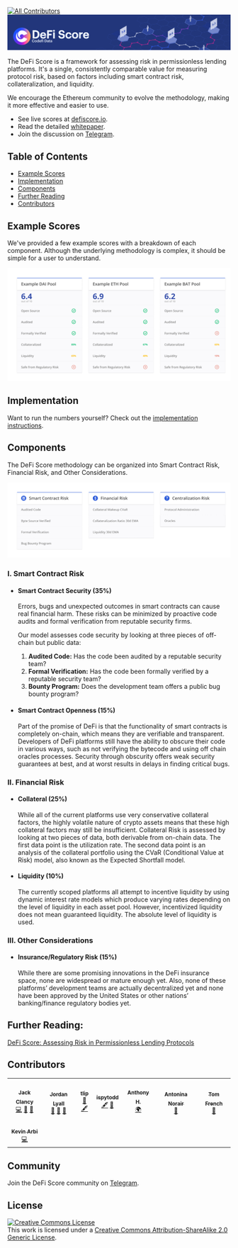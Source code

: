 [![All Contributors](https://img.shields.io/badge/all_contributors-6-orange.svg?style=flat-square)](#contributors)
<img src="assets/images/banner.png" alt="DeFi Score Banner">

The DeFi Score is a framework for assessing risk in permissionless lending platforms. It's a single, consistently comparable value for measuring protocol risk, based on factors including smart contract risk, collateralization, and liquidity.

We encourage the Ethereum community to evolve the methodology, making it more effective and easier to use.

* See live scores at [defiscore.io](https://defiscore.io).
* Read the detailed [whitepaper](whitepaper.md).
* Join the discussion on [Telegram](https://t.me/defiscore).

## Table of Contents
* [Example Scores](#example-scores)
* [Implementation](#implementation)
* [Components](#components)
* [Further Reading](#further-reading)
* [Contributors](#contributors)

## Example Scores
We've provided a few example scores with a breakdown of each component. Although the underlying methodology is complex, it should be simple for a user to understand.

<img src="assets/images/defiscore-example.png" alt="DeFi Score Examples">

## Implementation
Want to run the numbers yourself? Check out the [implementation instructions](implementation).

## Components
The DeFi Score methodology can be organized into Smart Contract Risk, Financial Risk, and Other Considerations.

<img src="assets/images/defiscore-components.png" alt="DeFi Score Banner Components">

### I. Smart Contract Risk

* #### Smart Contract Security (35%)
  Errors, bugs and unexpected outcomes in smart contracts can cause real financial harm. These risks can be minimized by proactive code audits and formal verification from reputable security firms.

  Our model assesses code security by looking at three pieces of off-chain but public data:

  1. **Audited Code:** Has the code been audited by a reputable security team?
  2. **Formal Verification:** Has the code been formally verified by a reputable security team?
  3. **Bounty Program:** Does the development team offers a public bug bounty program?

* #### Smart Contract Openness (15%)
  Part of the promise of DeFi is that the functionality of smart contracts is completely on-chain, which means they are verifiable and transparent. Developers of DeFi platforms still have the ability to obscure their code in various ways, such as not verifying the bytecode and using off chain oracles processes. Security through obscurity offers weak security guarantees at best, and at worst results in delays in finding critical bugs.

### II. Financial Risk

* #### Collateral (25%)
  While all of the current platforms use very conservative collateral factors, the highly volatile nature of crypto assets means that these high collateral factors may still be insufficient. Collateral Risk is assessed by looking at two pieces of data, both derivable from on-chain data. The first data point is the utilization rate. The second data point is an analysis of the collateral portfolio using the CVaR (Conditional Value at Risk) model, also known as the Expected Shortfall model.

* #### Liquidity (10%)
  The currently scoped platforms all attempt to incentive liquidity by using dynamic interest rate models which produce varying rates depending on the level of liquidity in each asset pool. However, incentivized liquidity does not mean guaranteed liquidity. The absolute level of liquidity is used. 

### III. Other Considerations

* #### Insurance/Regulatory Risk (15%)
  While there are some promising innovations in the DeFi insurance space, none are widespread or mature enough yet. Also, none of these platforms’ development teams are actually decentralized yet and none have been approved by the United States or other nations’ banking/finance regulatory bodies yet.


## Further Reading:
[DeFi Score: Assessing Risk in Permissionless Lending Protocols](whitepaper.md)



## Contributors
<!-- ALL-CONTRIBUTORS-LIST:START - Do not remove or modify this section -->
<!-- prettier-ignore-start -->
<!-- markdownlint-disable -->
<table>
  <tr>
    <td align="center"><a href="https://github.com/jclancy93"><img src="https://avatars2.githubusercontent.com/u/7850202?v=4" width="100px;" alt=""/><br /><sub><b>Jack Clancy</b></sub></a><br /><a href="https://github.com/ConsenSys/defi-score/commits?author=jclancy93" title="Code">💻</a> <a href="https://github.com/ConsenSys/defi-score/commits?author=jclancy93" title="Documentation">📖</a> <a href="#talk-jclancy93" title="Talks">📢</a></td>
    <td align="center"><a href="https://twitter.com/JordanLyall"><img src="https://avatars0.githubusercontent.com/u/999289?v=4" width="100px;" alt=""/><br /><sub><b>Jordan Lyall</b></sub></a><br /><a href="#projectManagement-jordanlyall" title="Project Management">📆</a> <a href="https://github.com/ConsenSys/defi-score/commits?author=jordanlyall" title="Documentation">📖</a> <a href="#design-jordanlyall" title="Design">🎨</a></td>
    <td align="center"><a href="https://github.com/flamingYawn"><img src="https://avatars3.githubusercontent.com/u/11626601?v=4" width="100px;" alt=""/><br /><sub><b>tlip</b></sub></a><br /><a href="#design-flamingYawn" title="Design">🎨</a> <a href="#content-flamingYawn" title="Content">🖋</a></td>
    <td align="center"><a href="https://github.com/ispytodd"><img src="https://avatars2.githubusercontent.com/u/29828992?v=4" width="100px;" alt=""/><br /><sub><b>ispytodd</b></sub></a><br /><a href="#content-ispytodd" title="Content">🖋</a> <a href="#blog-ispytodd" title="Blogposts">📝</a></td>
    <td align="center"><a href="https://github.com/anthonyhuanggr"><img src="https://avatars0.githubusercontent.com/u/7041796?v=4" width="100px;" alt=""/><br /><sub><b>Anthony H.</b></sub></a><br /><a href="#translation-anthonyhuanggr" title="Translation">🌍</a></td>
    <td align="center"><a href="https://github.com/antonina-cherednichenko"><img src="https://avatars0.githubusercontent.com/u/1220854?v=4" width="100px;" alt=""/><br /><sub><b>Antonina Norair</b></sub></a><br /><a href="https://github.com/ConsenSys/defi-score/commits?author=antonina-cherednichenko" title="Documentation">📖</a></td>
    <td align="center"><a href="https://github.com/TomAFrench"><img src="https://avatars3.githubusercontent.com/u/15848336?v=4" width="100px;" alt=""/><br /><sub><b>Tom French</b></sub></a><br /><a href="https://github.com/ConsenSys/defi-score/commits?author=TomAFrench" title="Documentation">📖</a></td>
  </tr>
  <tr>
    <td align="center"><a href="https://github.com/karbica"><img src="https://avatars3.githubusercontent.com/u/8563742?v=4" width="100px;" alt=""/><br /><sub><b>Kevin Arbi</b></sub></a><br /><a href="https://github.com/ConsenSys/defi-score/commits?author=karbica" title="Code">💻</a></td>
  </tr>
</table>

<!-- markdownlint-enable -->
<!-- prettier-ignore-end -->
<!-- ALL-CONTRIBUTORS-LIST:END -->

## Community
Join the DeFi Score community on [Telegram](https://t.me/defiscore).

## License
<a rel="license" href="http://creativecommons.org/licenses/by-sa/2.0/"><img alt="Creative Commons License" style="border-width:0" src="https://i.creativecommons.org/l/by-sa/2.0/80x15.png" /></a><br />This work is licensed under a <a rel="license" href="http://creativecommons.org/licenses/by-sa/2.0/">Creative Commons Attribution-ShareAlike 2.0 Generic License</a>.
